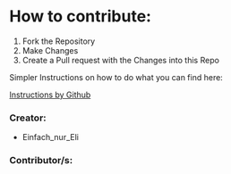 # How to contribute:

1. Fork the Repository
2. Make Changes
3. Create a Pull request with the Changes into this Repo
   
Simpler Instructions on how to do what you can find here:

[Instructions by Github](https://docs.github.com/en/get-started/exploring-projects-on-github/contributing-to-a-project)

### Creator:
  
* Einfach_nur_Eli

### Contributor/s:


